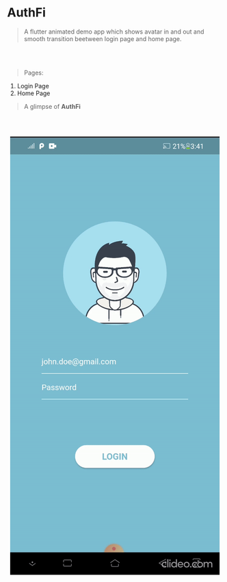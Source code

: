 # AuthFi

> A flutter animated demo app which shows avatar in and out and smooth transition beetween login page and home page.

<br/><br/>

> Pages:
1. Login Page
2. Home Page


> A glimpse of **AuthFi** 

<br/><br/>

<p align="center">
  <img src="AuthFi.gif" alt="animated" />
</p>

